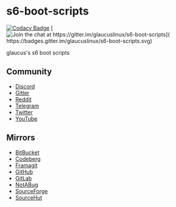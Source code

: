 # s6-boot-scripts
[![Codacy Badge](
https://api.codacy.com/project/badge/Grade/b5c5caf7c2ae4ea99436ac9550476823)](
https://app.codacy.com/gh/glaucuslinux/s6-boot-scripts?utm_source=github.com&utm_medium=referral&utm_content=glaucuslinux/s6-boot-scripts&utm_campaign=Badge_Grade_Dashboard)
[![Join the chat at https://gitter.im/glaucuslinux/s6-boot-scripts](
https://badges.gitter.im/glaucuslinux/s6-boot-scripts.svg)](
https://gitter.im/glaucuslinux/s6-boot-scripts?utm_source=badge&utm_medium=badge&utm_campaign=pr-badge&utm_content=badge)

glaucus's s6 boot scripts

## Community
* [Discord](https://discord.gg/nDKNmNc)
* [Gitter](https://gitter.im/glaucuslinux/s6-boot-scripts)
* [Reddit](https://www.reddit.com/r/glaucus)
* [Telegram](https://t.me/glaucuslinux)
* [Twitter](https://twitter.com/glaucuslinux)
* [YouTube](https://www.youtube.com/@glaucuslinux)

## Mirrors
* [BitBucket](https://bitbucket.org/glaucuslinux/s6-boot-scripts)
* [Codeberg](https://codeberg.org/glaucuslinux/s6-boot-scripts)
* [Framagit](https://framagit.org/glaucuslinux/s6-boot-scripts)
* [GitHub](https://github.com/glaucuslinux/s6-boot-scripts)
* [GitLab](https://gitlab.com/glaucuslinux/s6-boot-scripts)
* [NotABug](https://notabug.org/glaucuslinux/s6-boot-scripts)
* [SourceForge](https://git.code.sf.net/p/glaucuslinux/s6-boot-scripts)
* [SourceHut](https://git.sr.ht/~glaucuslinux/s6-boot-scripts)
